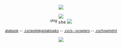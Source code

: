 <p align="center">

<img src="https://i.imgur.com/zCTnhCm.png" />

<p align="center"

![](https://komarev.com/ghpvc/?username=nightwlng&color=808080&label=gotham) <br>
<sup>shig</sup> <kbd>she</kbd> <img src="https://enchantments.carrd.co/assets/images/gallery06/b1b181cd.gif?v=976bb919"/>
</p>
<p align="center"

<sup>[atabook](https://planetlord.atabook.org) -- [.co/wojtekgolabiseks](https://rentry.co/wojtekgolabiseks) -- [.co/s--vcopiers](https://rentry.co/s--vcopiers) -- [.co/howtotint](https://rentry.co/howtotint)<br> </sup>
 <p align="center">

<img src="https://i.imgur.com/yk85Pxb.png"/>
</p>
